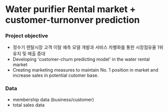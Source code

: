 # Water purifier Rental market + customer-turnonver prediction

### Project objective 
- 정수기 렌탈시장 고객 이탈 예측 모델 개발과 서비스 차별화를 통한 시장점유율 1위 유지 및 매출 증대
- Developing 'customer-churn predicting model' in the water rental market
- Creating marketing measures to maintain No. 1 position in market and increase sales in potential cutomer base.  

### Data
- membership data (business/customer)
- total sales data 
